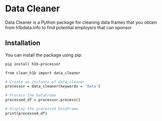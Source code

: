 # Data Cleaner 

Data Cleaner is a Python package for cleaning data frames that you obtain from h1bdata.info to find potential employers that can sponsor

## Installation

You can install the package using pip:

```bash
pip install h1b-processor

from clean_h1b import data_cleaner

# Create an instance of data_cleaner
processor = data_cleaner(keywords = 'data')

# Process the DataFrame
processed_df = processor.process()

# Display the processed DataFrame
print(processed_df)

